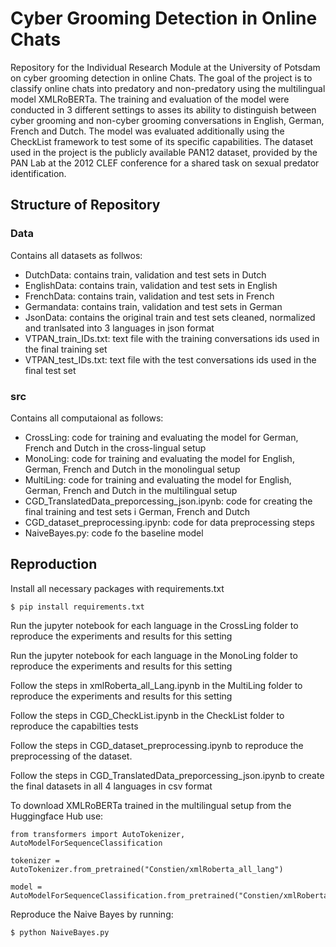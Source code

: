 # Cyber Grooming Detection in Online Chats
Repository for the Individual Research Module at the University of Potsdam on cyber grooming detection in online Chats.
The goal of the project is to classify online chats into predatory and non-predatory using the multilingual model XMLRoBERTa. The training and evaluation of the model were conducted in 3 different settings to asses its ability to distinguish between cyber grooming and non-cyber grooming conversations in English, German, French and Dutch. The model was evaluated additionally using the CheckList framework to test some of its specific capabilities. The dataset used in the project is the publicly available PAN12 dataset, provided by the PAN Lab at the 2012 CLEF conference for a shared task on sexual predator identification.

## Structure of Repository

### Data

Contains all datasets as follwos: 
- DutchData: contains train, validation and test sets in Dutch
- EnglishData: contains train, validation and test sets in English
- FrenchData: contains train, validation and test sets in French
- Germandata: contains train, validation and test sets in German
- JsonData: contains the original train and test sets cleaned, normalized and tranlsated into 3 languages in json format
- VTPAN_train_IDs.txt: text file with the training conversations ids used in the final training set 
- VTPAN_test_IDs.txt: text file with the test conversations ids used in the final test set

### src

Contains all computaional as follows: 
- CrossLing: code for training and evaluating the model for German, French and Dutch in the cross-lingual setup
- MonoLing: code for training and evaluating the model for English, German, French and Dutch in the monolingual setup
- MultiLing: code for training and evaluating the model for English, German, French and Dutch in the multilingual setup
- CGD_TranslatedData_preporcessing_json.ipynb: code for creating the final training and test sets i German, French and Dutch
- CGD_dataset_preprocessing.ipynb:  code for data preprocessing steps
- NaiveBayes.py: code fo the baseline model

## Reproduction

Install all necessary packages with requirements.txt
```
$ pip install requirements.txt
```
Run the jupyter notebook for each language in the CrossLing folder to reproduce the experiments and results for this setting

Run the jupyter notebook for each language in the MonoLing folder to reproduce the experiments and results for this setting 

Follow the steps in xmlRoberta_all_Lang.ipynb in the MultiLing folder to reproduce the experiments and results for this setting 

Follow the steps in CGD_CheckList.ipynb in the CheckList folder to reproduce the capabilties tests

Follow the steps in CGD_dataset_preprocessing.ipynb to reproduce the preprocessing of the dataset. 

Follow the steps in CGD_TranslatedData_preporcessing_json.ipynb to create the final datasets in all 4 languages in csv format 

To download XMLRoBERTa trained in the multilingual setup from the Huggingface Hub use:

```
from transformers import AutoTokenizer, AutoModelForSequenceClassification

tokenizer = AutoTokenizer.from_pretrained("Constien/xmlRoberta_all_lang")

model = AutoModelForSequenceClassification.from_pretrained("Constien/xmlRoberta_all_lang")
```

Reproduce the Naive Bayes by running: 
```
$ python NaiveBayes.py
```

